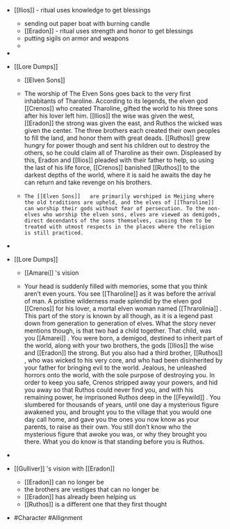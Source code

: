 
 - [[Ilios]] - ritual uses knowledge to get blessings
	 - sending out paper boat with burning candle
	 - [[Eradon]] - ritual uses strength and honor to get blessings
	 - putting sigils on armor and weapons
	 - 
 - 
 - [[Lore Dumps]] 
	 - [[Elven Sons]] 
	 - The worship of The Elven Sons goes back to the very first inhabitants of Tharoline. According to its legends, the elven god [[Crenos]]  who created Tharoline, gifted the world to his three sons after his lover left him. [[Ilios]]   the wise was given the west, [[Eradon]]  the strong was given the east, and Ruthos the wicked was given the center. The three brothers each created their own peoples to fill the land, and honor them with great deads. [[Ruthos]]  grew hungry for power though and sent his children out to destroy the others, so he could claim all of Tharoline as their own. Displeased by this, Eradon and [[Ilios]]  pleaded with their father to help, so using the last of his life force, [[Crenos]]  banished [[Ruthos]]  to the darkest depths of the world, where it is said he awaits the day he can return and take revenge on his brothers.
	 -     The [[Elven Sons]]   are primarily worshiped in Meijing where the old traditions are upheld, and the elves of [[Tharoline]]  can worship their gods without fear of persecution. To the non-elves who worship the elven sons, elves are viewed as demigods, direct decendants of the sons themselves, causing them to be treated with utmost respects in the places where the religion is still practiced.
 - 
 - [[Lore Dumps]] 
	 - [[Amarei]]  's vision
	 - Your head is suddenly filled with memories, some that you think aren’t even yours. You see [[Tharoline]]   as it was before the arrival of man. A pristine wilderness made splendid by the elven god [[Crenos]]   for his lover, a mortal elven woman named [[Thrarolinia]]  . This part of the story is known by all though, as it is a legend past down from generation to generation of elves. What the story never mentions though, is that two had a child together. That child, was you [[Amarei]]  . You were born, a demigod, destined to inherit part of the world, along with your two brothers, the gods [[Ilios]]   the wise and [[Eradon]]   the strong. But you also had a third brother, [[Ruthos]]  , who was wicked to his very core, and who had been disinherited by your father for bringing evil to the world. Jealous, he unleashed horrors onto the world, with the sole purpose of destroying you. In order to keep you safe, Crenos stripped away your powers, and hid you away so that Ruthos could never find you, and with his remaining power, he imprisoned Ruthos deep in the [[Feywild]]  . You slumbered for thousands of years, until one day a mysterious figure awakened you, and brought you to the village that you would one day call home, and gave you the ones you now know as your parents, to raise as their own. You still don’t know who the mysterious figure that awoke you was, or why they brought you there. What you do know is that standing before you is Ruthos.
 - 
 - [[Gulliver]] 's vision with [[Eradon]] 
	 - [[Eradon]]  can no longer be
	 - the brothers are vestiges that can no longer be
	 - [[Eradon]]  has already been helping us
	 - [[Ruthos]]  is a different one that they first thought
 - #Character #Allignment
